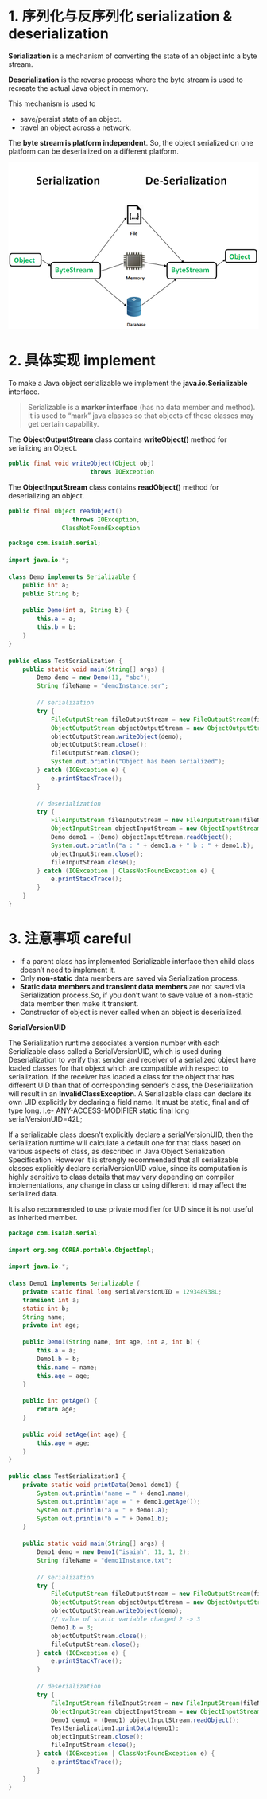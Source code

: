# 1.  序列化与反序列化 serialization & deserialization

**Serialization** is a mechanism of converting the state of an object into a byte stream. 

**Deserialization** is the reverse process where the byte stream is used to recreate the actual Java object in memory. 

This mechanism is used to

+ save/persist state of an object.
+ travel an object across a network.

The **byte stream is platform independent**. So, the object serialized on one platform can be deserialized on a different platform.

![serialize-deserialize-java](./serial.assets/serialize-deserialize-java.png)



# 2. 具体实现 implement

To make a Java object serializable we implement the **java.io.Serializable** interface.

> Serializable is a **marker interface** (has no data member and method). It is used to “mark” java classes so that objects of these classes may get certain capability.

The **ObjectOutputStream** class contains **writeObject()** method for serializing an Object.

```java
public final void writeObject(Object obj)
                       throws IOException
```

The **ObjectInputStream** class contains **readObject()** method for deserializing an object.

```java
public final Object readObject()
                  throws IOException,
               ClassNotFoundException
```



```java
package com.isaiah.serial;

import java.io.*;

class Demo implements Serializable {
    public int a;
    public String b;

    public Demo(int a, String b) {
        this.a = a;
        this.b = b;
    }
}

public class TestSerialization {
    public static void main(String[] args) {
        Demo demo = new Demo(11, "abc");
        String fileName = "demoInstance.ser";

        // serialization
        try {
            FileOutputStream fileOutputStream = new FileOutputStream(fileName);
            ObjectOutputStream objectOutputStream = new ObjectOutputStream(fileOutputStream);
            objectOutputStream.writeObject(demo);
            objectOutputStream.close();
            fileOutputStream.close();
            System.out.println("Object has been serialized");
        } catch (IOException e) {
            e.printStackTrace();
        }

        // deserialization
        try {
            FileInputStream fileInputStream = new FileInputStream(fileName);
            ObjectInputStream objectInputStream = new ObjectInputStream(fileInputStream);
            Demo demo1 = (Demo) objectInputStream.readObject();
            System.out.println("a : " + demo1.a + " b : " + demo1.b);
            objectInputStream.close();
            fileInputStream.close();
        } catch (IOException | ClassNotFoundException e) {
            e.printStackTrace();
        }
    }
}

```



# 3. 注意事项 careful

+ If a parent class has implemented Serializable interface then child class doesn’t need to implement it.
+ Only **non-static** data members are saved via Serialization process.
+ **Static data members and transient data members** are not saved via Serialization process.So, if you don’t want to save value of a non-static data member then make it transient.
+ Constructor of object is never called when an object is deserialized.



**SerialVersionUID**

The Serialization runtime associates a version number with each Serializable class called a SerialVersionUID, which is used during Deserialization to verify that sender and receiver of a serialized object have loaded classes for that object which are compatible with respect to serialization. If the receiver has loaded a class for the object that has different UID than that of corresponding sender’s class, the Deserialization will result in an **InvalidClassException**. A Serializable class can declare its own UID explicitly by declaring a field name.
It must be static, final and of type long.
i.e- ANY-ACCESS-MODIFIER static final long serialVersionUID=42L;

If a serializable class doesn’t explicitly declare a serialVersionUID, then the serialization runtime will calculate a default one for that class based on various aspects of class, as described in Java Object Serialization Specification. However it is strongly recommended that all serializable classes explicitly declare serialVersionUID value, since its computation is highly sensitive to class details that may vary depending on compiler implementations, any change in class or using different id may affect the serialized data.

It is also recommended to use private modifier for UID since it is not useful as inherited member.



```java
package com.isaiah.serial;

import org.omg.CORBA.portable.ObjectImpl;

import java.io.*;

class Demo1 implements Serializable {
    private static final long serialVersionUID = 129348938L;
    transient int a;
    static int b;
    String name;
    private int age;

    public Demo1(String name, int age, int a, int b) {
        this.a = a;
        Demo1.b = b;
        this.name = name;
        this.age = age;
    }

    public int getAge() {
        return age;
    }

    public void setAge(int age) {
        this.age = age;
    }
}

public class TestSerialization1 {
    private static void printData(Demo1 demo1) {
        System.out.println("name = " + demo1.name);
        System.out.println("age = " + demo1.getAge());
        System.out.println("a = " + demo1.a);
        System.out.println("b = " + Demo1.b);
    }

    public static void main(String[] args) {
        Demo1 demo = new Demo1("isaiah", 11, 1, 2);
        String fileName = "demo1Instance.txt";

        // serialization
        try {
            FileOutputStream fileOutputStream = new FileOutputStream(fileName);
            ObjectOutputStream objectOutputStream = new ObjectOutputStream(fileOutputStream);
            objectOutputStream.writeObject(demo);
            // value of static variable changed 2 -> 3
            Demo1.b = 3;
            objectOutputStream.close();
            fileOutputStream.close();
        } catch (IOException e) {
            e.printStackTrace();
        }

        // deserialization
        try {
            FileInputStream fileInputStream = new FileInputStream(fileName);
            ObjectInputStream objectInputStream = new ObjectInputStream(fileInputStream);
            Demo1 demo1 = (Demo1) objectInputStream.readObject();
            TestSerialization1.printData(demo1);
            objectInputStream.close();
            fileInputStream.close();
        } catch (IOException | ClassNotFoundException e) {
            e.printStackTrace();
        }
    }
}

```

